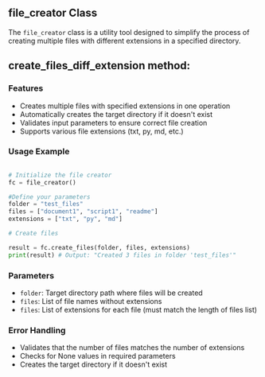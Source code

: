 ## file_creator Class

The `file_creator` class is a utility tool designed to simplify the process of creating multiple files with different extensions in a specified directory.

## create_files_diff_extension method:

### Features
- Creates multiple files with specified extensions in one operation
- Automatically creates the target directory if it doesn't exist
- Validates input parameters to ensure correct file creation
- Supports various file extensions (txt, py, md, etc.)

### Usage Example

```python

# Initialize the file creator
fc = file_creator()

#Define your parameters
folder = "test_files"
files = ["document1", "script1", "readme"]
extensions = ["txt", "py", "md"]

# Create files

result = fc.create_files(folder, files, extensions)
print(result) # Output: "Created 3 files in folder 'test_files'"
```


### Parameters
- `folder`: Target directory path where files will be created
- `files`: List of file names without extensions
- `files`: List of extensions for each file (must match the length of files list)

### Error Handling
- Validates that the number of files matches the number of extensions
- Checks for None values in required parameters
- Creates the target directory if it doesn't exist
